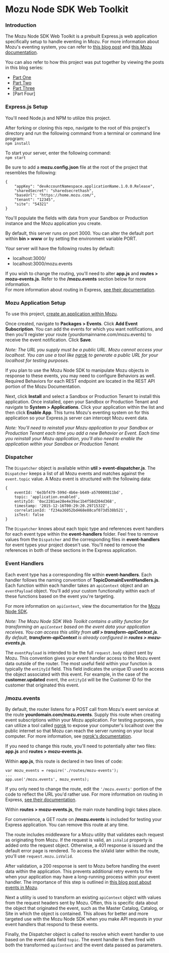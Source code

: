 # Mozu Node SDK Web Toolkit
### Introduction
The Mozu Node SDK Web Toolkit is a prebuilt Express.js web application specifically setup to handle eventing in Mozu. For more information about Mozu's eventing system, you can refer to [this blog post](https://www.mozu.com/blog/best-practices-for-handling-mozu-event-notifications/) and [this Mozu documentation](https://www.mozu.com/docs/developer/applications/event-subscription.htm).

You can also refer to how this project was put together by viewing the posts in this blog series:
  +  [Part One](https://www.mozu.com/blog/use-express-js-and-the-mozu-node-sdk-to-capture-and-work-with-mozu-events-part-one/)
  +  [Part Two](https://www.mozu.com/blog/use-express-js-and-the-mozu-node-sdk-to-capture-and-work-with-mozu-events-part-two/)
  +  [Part Three](https://www.mozu.com/blog/use-express-js-and-the-mozu-node-sdk-to-capture-and-work-with-mozu-events-part-three/)
  +  [Part Four]

### Express.js Setup
You'll need Node.js and NPM to utilize this project.

After forking or cloning this repo, navigate to the root of this project's directory and run the following command from a terminal or command line program:  
`npm install`

To start your server, enter the following command:  
`npm start`

Be sure to add a **mozu.config.json** file at the root of the project that resembles the following:

    {
        "appKey": "devAccountNamespace.applicationName.1.0.0.Release",
        "sharedSecret": "sharedsecrethash",
        "baseUrl": "https://home.mozu.com/",
        "tenant": "12345",
        "site": "54321"
    }

You'll populate the fields with data from your Sandbox or Production instance and the Mozu application you create.

By default, this server runs on port 3000. You can alter the default port within **bin > www** or by setting the environment variable PORT.

Your server will have the following routes by default:  
- localhost:3000/  
- localhost:3000/mozu.events

If you wish to change the routing, you'll need to alter **app.js** and **routes > mozu-events.js**. Refer to the **/mozu.events** section below for more information.  
For more information about routing in Express, [see their documentation](http://expressjs.com/en/guide/routing.html).

### Mozu Application Setup
To use this project, [create an application within Mozu](https://www.mozu.com/docs/developer/applications/quickstart.htm).

Once created, navigate to **Packages > Events**. Click **Add Event Subscription**. You can add the events for which you want notifications, and then you'll register your route (yourdomainname.com/mozu.events) to receive the event notification. Click **Save**.

*Note: The URL you supply must be a public URL. Mozu cannot access your localhost. You can use a tool like [ngrok](https://ngrok.com/) to generate a public URL for your localhost for testing purposes.* 

If you plan to use the Mozu Node SDK to manipulate Mozu objects in response to these events, you may need to configure Behaviors as well. Required Behaviors for each REST endpoint are located in the REST API portion of the Mozu Documentation.

Next, click **Install** and select a Sandbox or Production Tenant to install this application. Once installed, open your Sandbox or Production Tenant and navigate to **System > Applications**. Click your application within the list and then click **Enable App**. This turns Mozu's eventing system on for this application so your Express.js server can intercept Mozu event data.

*Note: You'll need to reinstall your Mozu application to your Sandbox or Production Tenant each time you add a new Behavior or Event. Each time you reinstall your Mozu application, you'll also need to enable the application within your Sandbox or Production Tenant.*

### Dispatcher
The `Dispatcher` object is available within **util > event-dispatcher.js**. The `Dispatcher` keeps a list of all Mozu events and matches against the `event.topic` value. A Mozu event is structured with the following data:

    { 
        eventId: '6e3bf479-599d-4b6e-b649-a570000811bd',
        topic: 'application.enabled',
        entityId: '0ac2281ae28e4e39ac1b4f58d204d368',
        timestamp: '2015-12-16T00:29:20.2971532Z',
        correlationId: 'f234a36052bd468e88caf073d538b521',
        isTest: false 
    }

The `Dispatcher` knows about each topic type and references event handlers for each event type within the **event-handlers** folder. Feel free to remove values from the `Dispatcher` and the corresponding files in **event-handlers** for event types your project doesn't use. You'll need to remove the references in both of these sections in the Express application.

### Event Handlers
Each event type has a corresponding file within **event-handlers**. Each handler follows the naming convention of **TopicDomainEventHandlers.js**. Each function within each handler takes an `apiContext` object and an `eventPayload` object. You'll add your custom functionality within each of these functions based on the event you're targeting. 

For more information on `apiContext`, view the documentation for the [Mozu Node SDK](https://github.com/Mozu/mozu-node-sdk).

*Note: The Mozu Node SDK Web Toolkit contains a utility function for transforming an `apiContext` based on the event data your application receives. You can access this utility from **util > transform-apiContext.js**. By default, **transform-apiContext** is already configured in **routes > mozu-events.js**.*

The `eventPayload` is intended to be the full `request.body` object sent by Mozu. This convention gives your event handler access to the Mozu event data outside of the router. The most useful field within your function is typically the `entityId` field. This field indicates the unique ID used to access the object associated with this event. For example, in the case of the **customer.updated** event, the `entityId` will be the Customer ID for the customer that originated this event.

### /mozu.events
By default, the router listens for a POST call from Mozu's event service at the route **yourdomain.com/mozu.events**. Supply this route when creating event subscriptions within your Mozu application. For testing purposes, you can utilize a tool called [ngrok](https://ngrok.com/) to expose your computer's localhost over the public internet so that Mozu can reach the server running on your local computer. For more information, see [ngrok's documentation](https://ngrok.com/docs).

If you need to change this route, you'll need to potentially alter two files: **app.js** and **routes > mozu-events.js**.

Within **app.js**, this route is declared in two lines of code:

    var mozu_events = require('./routes/mozu-events');
    ...
    app.use('/mozu.events', mozu_events);
    
If you only need to change the route, edit the `'/mozu.events'` portion of the code to reflect the URL you'd rather use. For more information on routing in Express, [see their documentation](http://expressjs.com/en/guide/routing.html).

Within **routes > mozu-events.js**, the main route handling logic takes place. 

For convenience, a GET route on **/mozu.events** is included for testing your Express application. You can remove this route at any time. 

The route includes middleware for a Mozu utility that validates each request as originating from Mozu. If the request is valid, an `isValid` property is added onto the request object. Otherwise, a 401 response is issued and the default error page is rendered. To access the isValid later within the route, you'll use `request.mozu.isValid`. 

After validation, a 200 response is sent to Mozu before handling the event data within the application. This prevents additional retry events to fire when your application may have a long-running process within your event handler. The importance of this step is outlined in [this blog post about events in Mozu](https://www.mozu.com/blog/best-practices-for-handling-mozu-event-notifications/).

Next a utility is used to transform an existing `apiContext` object with values from the request headers sent by Mozu. Often, this is specific data about the object that originated the event, such as the Master Catalog, Catalog, or Site in which the object is contained. This allows for better and more targeted use with the Mozu Node SDK when you make API requests in your event handlers that respond to these events.

Finally, the Dispatcher object is called to resolve which event handler to use based on the event data field `topic`. The event handler is then fired with both the transformed `apiContext` and the event data passed as parameters.